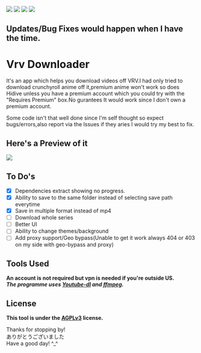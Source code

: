 <img src="https://img.shields.io/github/downloads/honghongleong/Vrv-Downloader/total"/></a> <img src="https://img.shields.io/github/v/release/honghongleong/Vrv-Downloader"/></a> <img src="https://img.shields.io/github/last-commit/honghongleong/Vrv-Downloader"/></a> <img src="https://img.shields.io/github/license/honghongleong/vrv-downloader"/></a>
## Updates/Bug Fixes would happen when I have the time.
# Vrv Downloader

It's an app which helps you download videos off VRV.I had only tried to download crunchyroll anime off it,premium anime won't work so does Hidive unless you have a premium account which you could try with the "Requires Premium" box.No gurantees It would work since I don't own a premium account.

Some code isn't that well done since I'm self thought so expect bugs/errors,also report via the Issues if they aries I would try my best to fix.

## Here's a Preview of it
<img src="https://github.com/honghongleong/Vrv-Downloader/blob/master/Preview/Updated%20Preview.jpg?raw=true"/>

## To Do's  
- [x] Dependencies extract showing no progress.
- [x] Ability to save to the same folder instead of selecting save path everytime
- [x] Save in multiple format instead of mp4
- [ ] Download whole series
- [ ] Better UI  
- [ ] Ability to change themes/background
- [ ] Add proxy support/Geo bypass(Unable to get it work always 404 or 403 on my side with geo-bypass and proxy)

## Tools Used
**An account is not required but vpn is needed if you're outside US.**  
***The programme uses [Youtube-dl](https://github.com/rg3/youtube-dl) and [ffmpeg](https://ffmpeg.org/).***

## License
**This tool is under the [AGPLv3](https://github.com/honghongleong/Vrv-Downloader/blob/master/LICENSE) license.**  

Thanks for stopping by!  
ありがとうございました  
Have a good day! ^_^
